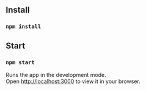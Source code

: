 ## Install

### `npm install`

## Start

### `npm start`

Runs the app in the development mode.\
Open [http://localhost:3000](http://localhost:3000) to view it in your browser.


